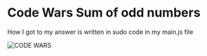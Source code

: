# Code Wars Sum of odd numbers
How I got to my answer is written in sudo code in my main.js file



![CODE WARS](/sum-odd.png)
